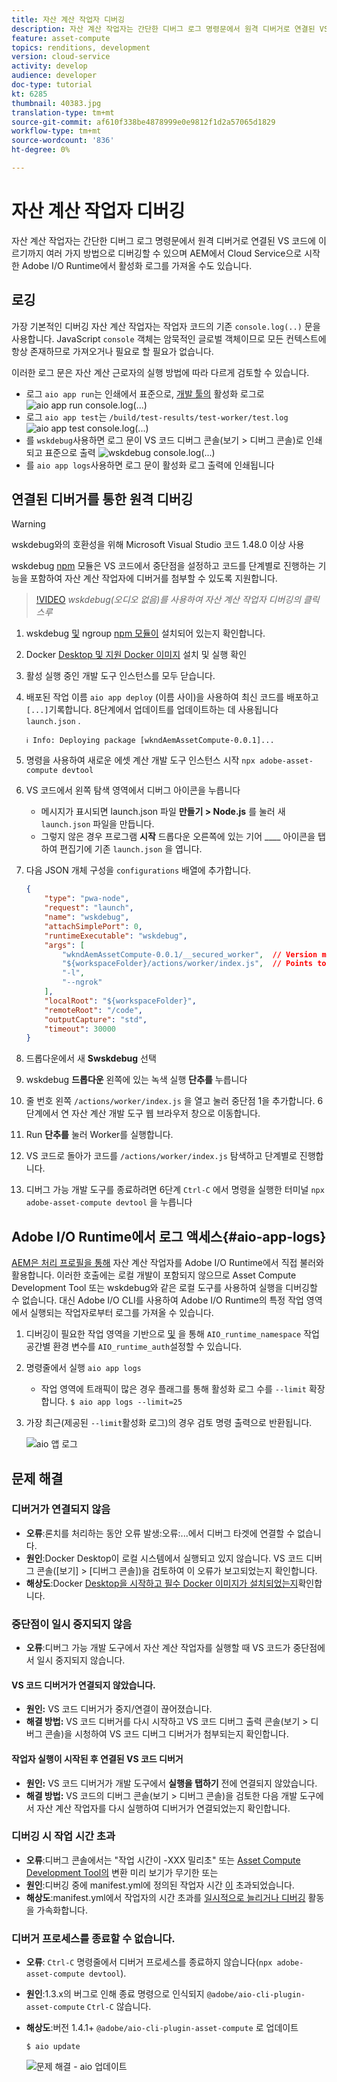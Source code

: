 ```yaml
---
title: 자산 계산 작업자 디버깅
description: 자산 계산 작업자는 간단한 디버그 로그 명령문에서 원격 디버거로 연결된 VS 코드에 이르기까지 여러 가지 방법으로 디버깅할 수 있으며 AEM에서 Cloud Service으로 시작한 Adobe I/O Runtime에서 활성화 로그를 가져올 수도 있습니다.
feature: asset-compute
topics: renditions, development
version: cloud-service
activity: develop
audience: developer
doc-type: tutorial
kt: 6285
thumbnail: 40383.jpg
translation-type: tm+mt
source-git-commit: af610f338be4878999e0e9812f1d2a57065d1829
workflow-type: tm+mt
source-wordcount: '836'
ht-degree: 0%

---
```



# 자산 계산 작업자 디버깅

자산 계산 작업자는 간단한 디버그 로그 명령문에서 원격 디버거로 연결된 VS 코드에 이르기까지 여러 가지 방법으로 디버깅할 수 있으며 AEM에서 Cloud Service으로 시작한 Adobe I/O Runtime에서 활성화 로그를 가져올 수도 있습니다.

## 로깅

가장 기본적인 디버깅 자산 계산 작업자는 작업자 코드의 기존 `console.log(..)` 문을 사용합니다. JavaScript `console` 객체는 암묵적인 글로벌 객체이므로 모든 컨텍스트에 항상 존재하므로 가져오거나 필요로 할 필요가 없습니다.

이러한 로그 문은 자산 계산 근로자의 실행 방법에 따라 다르게 검토할 수 있습니다.

+ 로그 `aio app run`는 인쇄에서 표준으로, [개발 툴의](../develop/development-tool.md) 활성화 로그로
   ![aio app run console.log(...)](./assets/debug/console-log__aio-app-run.png)
+ 로그 `aio app test`는 `/build/test-results/test-worker/test.log`
   ![aio app test console.log(...)](./assets/debug/console-log__aio-app-test.png)
+ 를 `wskdebug`사용하면 로그 문이 VS 코드 디버그 콘솔(보기 > 디버그 콘솔)로 인쇄되고 표준으로 출력
   ![wskdebug console.log(...)](./assets/debug/console-log__wskdebug.png)
+ 를 `aio app logs`사용하면 로그 문이 활성화 로그 출력에 인쇄됩니다

## 연결된 디버거를 통한 원격 디버깅

>[!WARNING]
>
>wskdebug와의 호환성을 위해 Microsoft Visual Studio 코드 1.48.0 이상 사용

wskdebug [npm](https://www.npmjs.com/package/@openwhisk/wskdebug) 모듈은 VS 코드에서 중단점을 설정하고 코드를 단계별로 진행하는 기능을 포함하여 자산 계산 작업자에 디버거를 첨부할 수 있도록 지원합니다.

>[!VIDEO](https://video.tv.adobe.com/v/40383/?quality=12&learn=on)
_wskdebug(오디오 없음)를 사용하여 자산 계산 작업자 디버깅의 클릭스루_

1. wskdebug [및](../set-up/development-environment.md#wskdebug) ngroup [npm 모듈이](../set-up/development-environment.md#ngork) 설치되어 있는지 확인합니다.
1. Docker [Desktop 및 지원 Docker 이미지](../set-up/development-environment.md#docker) 설치 및 실행 확인
1. 활성 실행 중인 개발 도구 인스턴스를 모두 닫습니다.
1. 배포된 작업 이름 `aio app deploy` (이름 사이)을 사용하여 최신 코드를 배포하고 `[...]`기록합니다. 8단계에서 업데이트를 업데이트하는 데 사용됩니다 `launch.json` .

   ```
   ℹ Info: Deploying package [wkndAemAssetCompute-0.0.1]...
   ```
1. 명령을 사용하여 새로운 에셋 계산 개발 도구 인스턴스 시작 `npx adobe-asset-compute devtool`
1. VS 코드에서 왼쪽 탐색 영역에서 디버그 아이콘을 누릅니다
   + 메시지가 표시되면 launch.json 파일 __만들기 > Node.js__ 를 눌러 새 `launch.json` 파일을 만듭니다.
   + 그렇지 않은 경우 프로그램 __시작__ 드롭다운 오른쪽에 있는 기어 ____ 아이콘을 탭하여 편집기에 기존 `launch.json` 을 엽니다.
1. 다음 JSON 개체 구성을 `configurations` 배열에 추가합니다.

   ```json
   {
       "type": "pwa-node",
       "request": "launch",
       "name": "wskdebug",
       "attachSimplePort": 0,
       "runtimeExecutable": "wskdebug",
       "args": [
           "wkndAemAssetCompute-0.0.1/__secured_worker",  // Version must match your Asset Compute worker's version
           "${workspaceFolder}/actions/worker/index.js",  // Points to your worker
           "-l",
           "--ngrok"
       ],
       "localRoot": "${workspaceFolder}",
       "remoteRoot": "/code",
       "outputCapture": "std",
       "timeout": 30000
   }
   ```

1. 드롭다운에서 새 __Swskdebug__ 선택
1. wskdebug __드롭다운__ 왼쪽에 있는 녹색 실행 __단추를__ 누릅니다
1. 줄 번호 왼쪽 `/actions/worker/index.js` 을 열고 눌러 중단점 1을 추가합니다. 6단계에서 연 자산 계산 개발 도구 웹 브라우저 창으로 이동합니다.
1. Run __단추를__ 눌러 Worker를 실행합니다.
1. VS 코드로 돌아가 코드를 `/actions/worker/index.js` 탐색하고 단계별로 진행합니다.
1. 디버그 가능 개발 도구를 종료하려면 6단계 `Ctrl-C` 에서 명령을 실행한 터미널 `npx adobe-asset-compute devtool` 을 누릅니다

## Adobe I/O Runtime에서 로그 액세스{#aio-app-logs}

[AEM은 처리 프로필을 통해](../deploy/processing-profiles.md) 자산 계산 작업자를 Adobe I/O Runtime에서 직접 불러와 활용합니다. 이러한 호출에는 로컬 개발이 포함되지 않으므로 Asset Compute Development Tool 또는 wskdebug와 같은 로컬 도구를 사용하여 실행을 디버깅할 수 없습니다. 대신 Adobe I/O CLI를 사용하여 Adobe I/O Runtime의 특정 작업 영역에서 실행되는 작업자로부터 로그를 가져올 수 있습니다.

1. 디버깅이 필요한 작업 영역을 기반으로 [및](../deploy/runtime.md) 을 통해 `AIO_runtime_namespace` 작업 공간별 환경 변수를 `AIO_runtime_auth`설정할 수 있습니다.
1. 명령줄에서 실행 `aio app logs`
   + 작업 영역에 트래픽이 많은 경우 플래그를 통해 활성화 로그 수를 `--limit` 확장합니다.
      `$ aio app logs --limit=25`
1. 가장 최근(제공된 `--limit`활성화 로그)의 경우 검토 명령 출력으로 반환됩니다.

   ![aio 앱 로그](./assets/debug/aio-app-logs.png)

## 문제 해결

### 디버거가 연결되지 않음

+ __오류__:론치를 처리하는 동안 오류 발생:오류:...에서 디버그 타겟에 연결할 수 없습니다.
+ __원인__:Docker Desktop이 로컬 시스템에서 실행되고 있지 않습니다. VS 코드 디버그 콘솔([보기] > [디버그 콘솔])을 검토하여 이 오류가 보고되었는지 확인합니다.
+ __해상도__:Docker [Desktop을 시작하고 필수 Docker 이미지가 설치되었는지](../set-up/development-environment.md#docker)확인합니다.

### 중단점이 일시 중지되지 않음

+ __오류__:디버그 가능 개발 도구에서 자산 계산 작업자를 실행할 때 VS 코드가 중단점에서 일시 중지되지 않습니다.

#### VS 코드 디버거가 연결되지 않았습니다.

+ __원인:__ VS 코드 디버거가 중지/연결이 끊어졌습니다.
+ __해결 방법:__ VS 코드 디버거를 다시 시작하고 VS 코드 디버그 출력 콘솔(보기 > 디버그 콘솔)을 시청하여 VS 코드 디버그 디버거가 첨부되는지 확인합니다.

#### 작업자 실행이 시작된 후 연결된 VS 코드 디버거

+ __원인:__ VS 코드 디버거가 개발 도구에서 __실행을 탭하기__ 전에 연결되지 않았습니다.
+ __해결 방법:__ VS 코드의 디버그 콘솔(보기 > 디버그 콘솔)을 검토한 다음 개발 도구에서 자산 계산 작업자를 다시 실행하여 디버거가 연결되었는지 확인합니다.

### 디버깅 시 작업 시간 초과

+ __오류__:디버그 콘솔에서는 &quot;작업 시간이 -XXX 밀리초&quot; 또는 [Asset Compute Development Tool의](../develop/development-tool.md) 변환 미리 보기가 무기한 또는
+ __원인__:디버깅 중에 manifest.yml에 정의된 작업자 시간 [이](../develop/manifest.md) 초과되었습니다.
+ __해상도__:manifest.yml에서 작업자의 시간 초과를 [일시적으로 늘리거나 디버깅](../develop/manifest.md) 활동을 가속화합니다.

### 디버거 프로세스를 종료할 수 없습니다.

+ __오류__: `Ctrl-C` 명령줄에서 디버거 프로세스를 종료하지 않습니다(`npx adobe-asset-compute devtool`).
+ __원인__:1.3.x의 버그로 인해 종료 명령으로 인식되지 `@adobe/aio-cli-plugin-asset-compute` `Ctrl-C` 않습니다.
+ __해상도__:버전 1.4.1+ `@adobe/aio-cli-plugin-asset-compute` 로 업데이트

   ```
   $ aio update
   ```

   ![문제 해결 - aio 업데이트](./assets/debug/troubleshooting__terminate.png)